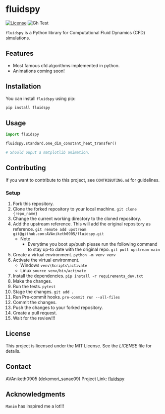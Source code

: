 # fluidspy

[![License](https://img.shields.io/badge/License-MIT-blue.svg)](LICENSE)
![Gh Test](https://github.com/AVAniketh0905/fluidspy/actions/workflows/test_basic.yml/badge.svg)

`fluidspy` is a Python library for Computational Fluid Dynamics (CFD) simulations.

## Features

- Most famous cfd algorithms implemented in python.
- Animations coming soon!

## Installation

You can install `fluidspy` using pip:

```bash
pip install fluidspy
```

## Usage

```python
import fluidspy

fluidspy.standard.one_dim_constant_heat_transfer()

# Should ouput a matplotlib animation.
```

## Contributing

If you want to contribute to this project, see `CONTRIBUTING.md` for guidelines.

### Setup

1. Fork this repository.
2. Clone the forked repository to your local machine.
   `git clone {repo_name}`
3. Change the current working directory to the cloned repository.
4. Add the upstream reference. This will add the original repository as reference.
   `git remote add upstream git@github.com:AVAniketh0905/fluidspy.git`
   - Note
     - Everytime you boot up/push please run the following command to stay up-to date with the original repo.
       `git pull upstream main`
5. Create a virtual environment.
   `python -m venv venv`
6. Activate the virtual environment.
   - Windows
     `venv\Scripts\activate`
   - Linux
     `source venv/bin/activate`
7. Install the dependencies.
   `pip install -r requirements_dev.txt`
8. Make the changes.
9. Run the tests.
   `pytest`
10. Stage the changes.
    `git add .`
11. Run Pre-commit hooks.
    `pre-commit run --all-files`
12. Commit the changes.
13. Push the changes to your forked repository.
14. Create a pull request.
15. Wait for the review!!!

## License

This project is licensed under the MIT License. See the _LICENSE_ file for details.

## Contact

AVAniketh0905 (dekomori_sanae09)
Project Link: [fluidspy](https://github.com/AVAniketh0905/fluidspy)

## Acknowledgments

`Manim` has inspired me a lot!!!
